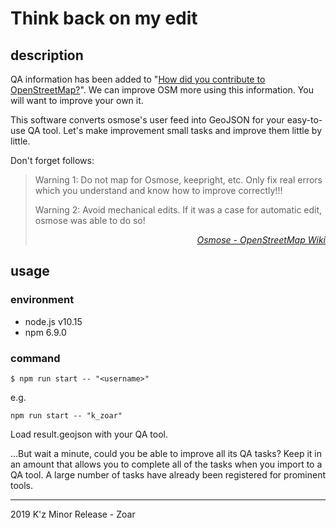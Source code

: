 # Think back on my edit

## description

QA information has been added to "[How did you contribute to OpenStreetMap?](http://hdyc.neis-one.org/)". We can improve OSM more using this information. You will want to improve your own it.

This software converts osmose's user feed into GeoJSON for your easy-to-use QA tool. Let's make improvement small tasks and improve them little by little.

Don't forget follows:

> Warning 1: Do not map for Osmose, keepright, etc. Only fix real errors which you understand and know how to improve correctly!!!
> 
> Warning 2: Avoid mechanical edits. If it was a case for automatic edit, osmose was able to do so!
> 
> <cite style="display:block;text-align:right;">[_Osmose - OpenStreetMap Wiki_](https://wiki.openstreetmap.org/wiki/Osmose)</cite>
 

## usage

### environment

- node.js v10.15
- npm 6.9.0

### command

```
$ npm run start -- "<username>"
```

e.g.

`npm run start -- "k_zoar"`

Load result.geojson with your QA tool.  

...But wait a minute, could you be able to improve all its QA tasks? Keep it in an amount that allows you to complete all of the tasks when you import to a QA tool. A large number of tasks have already been registered for prominent tools.

---
2019 K'z Minor Release - Zoar
